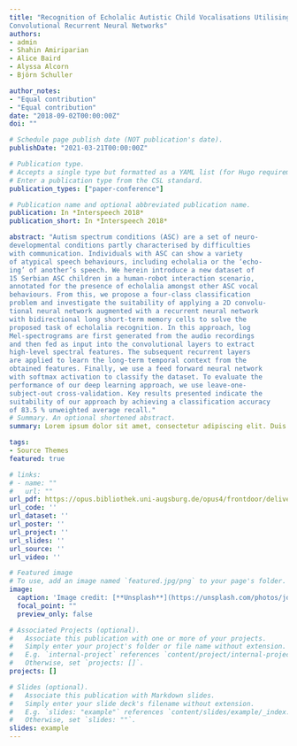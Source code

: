```yaml
---
title: "Recognition of Echolalic Autistic Child Vocalisations Utilising
Convolutional Recurrent Neural Networks"
authors:
- admin
- Shahin Amiriparian
- Alice Baird
- Alyssa Alcorn
- Björn Schuller

author_notes:
- "Equal contribution"
- "Equal contribution"
date: "2018-09-02T00:00:00Z"
doi: ""

# Schedule page publish date (NOT publication's date).
publishDate: "2021-03-21T00:00:00Z"

# Publication type.
# Accepts a single type but formatted as a YAML list (for Hugo requirements).
# Enter a publication type from the CSL standard.
publication_types: ["paper-conference"]

# Publication name and optional abbreviated publication name.
publication: In *Interspeech 2018*
publication_short: In *Interspeech 2018*

abstract: "Autism spectrum conditions (ASC) are a set of neuro-
developmental conditions partly characterised by difficulties
with communication. Individuals with ASC can show a variety
of atypical speech behaviours, including echolalia or the ‘echo-
ing’ of another’s speech. We herein introduce a new dataset of
15 Serbian ASC children in a human-robot interaction scenario,
annotated for the presence of echolalia amongst other ASC vocal
behaviours. From this, we propose a four-class classification
problem and investigate the suitability of applying a 2D convolu-
tional neural network augmented with a recurrent neural network
with bidirectional long short-term memory cells to solve the
proposed task of echolalia recognition. In this approach, log
Mel-spectrograms are first generated from the audio recordings
and then fed as input into the convolutional layers to extract
high-level spectral features. The subsequent recurrent layers
are applied to learn the long-term temporal context from the
obtained features. Finally, we use a feed forward neural network
with softmax activation to classify the dataset. To evaluate the
performance of our deep learning approach, we use leave-one-
subject-out cross-validation. Key results presented indicate the
suitability of our approach by achieving a classification accuracy
of 83.5 % unweighted average recall."
# Summary. An optional shortened abstract.
summary: Lorem ipsum dolor sit amet, consectetur adipiscing elit. Duis posuere tellus ac convallis placerat. Proin tincidunt magna sed ex sollicitudin condimentum.

tags:
- Source Themes
featured: true

# links:
# - name: ""
#   url: ""
url_pdf: https://opus.bibliothek.uni-augsburg.de/opus4/frontdoor/deliver/index/docId/44180/file/1772.pdf
url_code: ''
url_dataset: ''
url_poster: ''
url_project: ''
url_slides: ''
url_source: ''
url_video: ''

# Featured image
# To use, add an image named `featured.jpg/png` to your page's folder. 
image:
  caption: 'Image credit: [**Unsplash**](https://unsplash.com/photos/jdD8gXaTZsc)'
  focal_point: ""
  preview_only: false

# Associated Projects (optional).
#   Associate this publication with one or more of your projects.
#   Simply enter your project's folder or file name without extension.
#   E.g. `internal-project` references `content/project/internal-project/_index.md`.
#   Otherwise, set `projects: []`.
projects: []

# Slides (optional).
#   Associate this publication with Markdown slides.
#   Simply enter your slide deck's filename without extension.
#   E.g. `slides: "example"` references `content/slides/example/_index.md`.
#   Otherwise, set `slides: ""`.
slides: example
---
```

